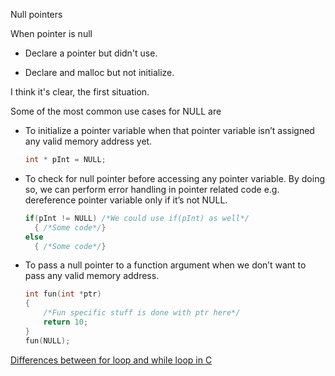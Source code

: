 Null pointers

When pointer is null

* Declare a pointer but didn't use.

* Declare and malloc but not initialize.

I think it's clear, the first situation.

Some of the most common use cases for NULL are
- To initialize a pointer variable when that pointer variable isn’t assigned any valid memory address yet.
  ```c
  int * pInt = NULL;
  ```
- To check for null pointer before accessing any pointer variable. By doing so, we can perform error handling in pointer related code e.g. dereference pointer variable only if it’s not NULL.
  ```c
  if(pInt != NULL) /*We could use if(pInt) as well*/
    { /*Some code*/}
  else
    { /*Some code*/}
  ```

- To pass a null pointer to a function argument when we don’t want to pass any valid memory address.
  ```c
  int fun(int *ptr)
  {
      /*Fun specific stuff is done with ptr here*/
      return 10;
  }
  fun(NULL); 
  ```
[Differences between for loop and while loop in C](https://www.quora.com/Difference-between-while-loops-and-for-loops-in-c-programming-language)
